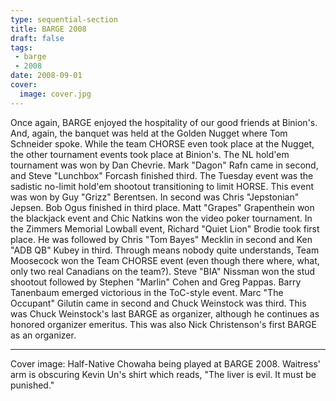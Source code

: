 ```yaml
---
type: sequential-section
title: BARGE 2008
draft: false
tags:
 - barge
 - 2008
date: 2008-09-01
cover:
  image: cover.jpg
---
```


Once again, BARGE enjoyed the hospitality of our good friends at Binion's. And,
again, the banquet was held at the Golden Nugget where Tom Schneider
spoke. While the team CHORSE even took place at the Nugget, the other
tournament events took place at Binion's. The NL hold'em tournament was won by
Dan Chevrie. Mark &quot;Dagon&quot; Rafn came in second, and Steve
&quot;Lunchbox&quot; Forcash finished third. The Tuesday event was the sadistic
no-limit hold'em shootout transitioning to limit HORSE. This event was won by
Guy &quot;Grizz&quot; Berentsen. In second was Chris &quot;Jepstonian&quot;
Jepsen. Bob Ogus finished in third place. Matt &quot;Grapes&quot; Grapenthein
won the blackjack event and Chic Natkins won the video poker tournament. In the
Zimmers Memorial Lowball event, Richard &quot;Quiet Lion&quot; Brodie took
first place. He was followed by Chris &quot;Tom Bayes&quot; Mecklin in second
and Ken &quot;ADB QB&quot; Kubey in third. Through means nobody quite
understands, Team Moosecock won the Team CHORSE event (even though there where,
what, only two real Canadians on the team?). Steve &quot;BIA&quot; Nissman won
the stud shootout followed by Stephen &quot;Marlin&quot; Cohen and Greg
Pappas. Barry Tanenbaum emerged victorious in the ToC-style event. Marc
&quot;The Occupant&quot; Gilutin came in second and Chuck Weinstock was
third. This was Chuck Weinstock's last BARGE as organizer, although he
continues as honored organizer emeritus. This was also Nick Christenson's first
BARGE as an organizer.

-----

Cover image: Half-Native Chowaha being played at BARGE 2008. Waitress' arm is
obscuring Kevin Un's shirt which reads, "The liver is evil. It must be
punished."
